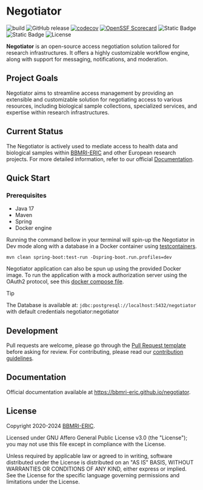 # Negotiator

![build](https://github.com/BBMRI-ERIC/negotiator-v3/actions/workflows/CI.yml/badge.svg?)
![GitHub release](https://img.shields.io/github/v/release/BBMRI-ERIC/negotiator)
[![codecov](https://codecov.io/github/BBMRI-ERIC/negotiator/graph/badge.svg?token=YN9M34IM3S)](https://codecov.io/github/BBMRI-ERIC/negotiator)
[![OpenSSF Scorecard](https://api.scorecard.dev/projects/github.com/BBMRI-ERIC/negotiator/badge)](https://scorecard.dev/viewer/?uri=github.com/BBMRI-ERIC/negotiator)
![Static Badge](https://img.shields.io/badge/Java%20Code%20Style-Google-orange)
![Static Badge](https://img.shields.io/badge/Docker-bbmrieric%2Fnegotiator-blue)
![License](https://img.shields.io/github/license/BBMRI-ERIC/negotiator)

**Negotiator** is an open-source access negotiation solution tailored for research infrastructures. It offers a highly
customizable workflow engine, along with support for messaging, notifications, and moderation.

## Project Goals

Negotiator aims to streamline access management by providing an extensible and customizable solution for negotiating
access to various resources, including biological sample collections, specialized services, and expertise within
research infrastructures.

## Current Status

The Negotiator is actively used to mediate access to health data and biological samples
within [BBMRI-ERIC](bbmri-eric.eu) and other
European research projects. For more detailed information, refer to our
official [Documentation](https://bbmri-eric.github.io/negotiator).

## Quick Start

### Prerequisites

- Java 17
- Maven
- Spring
- Docker engine

Running the command bellow in your terminal will spin-up the Negotiator in Dev mode
along with a database in a Docker container using [testcontainers](https://testcontainers.com/).
```shell
mvn clean spring-boot:test-run -Dspring-boot.run.profiles=dev 
```

Negotiator application can also be spun up using the provided Docker image.
To run the application with a mock authorization server using the OAuth2 protocol,
see this [docker compose file](.github/oauth-test/compose.yaml).

> [!TIP]
> The Database is available at: ``
jdbc:postgresql://localhost:5432/negotiator
``
> with default credentials negotiator:negotiator

## Development

Pull requests are welcome, please go through the [Pull Request template](.github/pull_request_template.md) before asking
for review.
For contributing, please read our [contribution guidelines](docs/contributing).

## Documentation

Official documentation available at https://bbmri-eric.github.io/negotiator.

## License

Copyright 2020-2024 [BBMRI-ERIC](https://bbmri-eric.eu).

Licensed under GNU Affero General Public License v3.0 (the "License");
you may not use this file except in compliance with the License.

Unless required by applicable law or agreed to in writing, software distributed under the License is
distributed on an "AS IS" BASIS, WITHOUT WARRANTIES OR CONDITIONS OF ANY KIND, either express or
implied. See the License for the specific language governing permissions and limitations under the
License.
